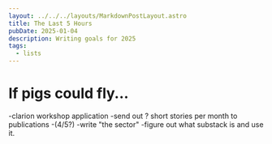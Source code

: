 ```yaml
---
layout: ../../../layouts/MarkdownPostLayout.astro
title: The Last 5 Hours
pubDate: 2025-01-04
description: Writing goals for 2025
tags:
  - lists
---
```


# If pigs could fly...

-clarion workshop application
-send out ? short stories per month to publications -(4/5?)
-write "the sector"
-figure out what substack is and use it.



 


